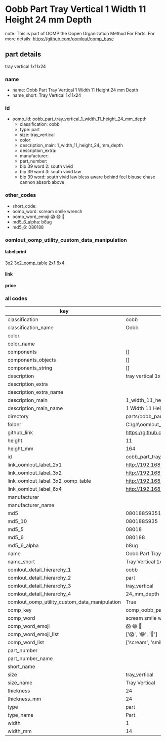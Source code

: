 # Oobb Part Tray Vertical 1 Width 11 Height 24 mm Depth  

note: This is part of OOMP the Oopen Organization Method For Parts. For more details: https://github.com/oomlout/oomp_base

##  part details
  



tray vertical 1x11x24



### name
* name: Oobb Part Tray Vertical 1 Width 11 Height 24 mm Depth
* name_short: Tray Vertical 1x11x24 
### id
* oomp_id: oobb_part_tray_vertical_1_width_11_height_24_mm_depth
  * classification: oobb
  * type: part
  * size: tray_vertical
  * color: 
  * description_main: 1_width_11_height_24_mm_depth
  * description_extra: 
  * manufacturer: 
  * part_number: 
  * bip 39 word 2: south vivid
  * bip 39 word 3: south vivid law
  * bip 39 word: south vivid law bless aware behind feel blouse chase cannon absorb above

### other_codes
* short_code: 
* oomp_word: scream smile wrench
* oomp_word_emoji :scream: :smile: :wrench:
* md5_6_alpha: b8ug
* md5_6: 080188






### oomlout_oomp_utility_custom_data_manipulation
#### label print
[3x2](http://192.168.1.245:1112/?label=oomp%20b8ug)
[3x2_oomp_table](http://192.168.1.108:1112/?label=oomp%20b8ug)
[2x1](http://192.168.1.242:1112/?label=oomp%20b8ug)
[6x4](http://192.168.1.55:1112/?label=oomp%20b8ug)    

#### link

                              

#### price







### all codes 
| key | value |  
| --- | --- |  
| classification | oobb |  
| classification_name | Oobb |  
| color |  |  
| color_name |  |  
| components | [] |  
| components_objects | [] |  
| components_string | [] |  
| description | tray vertical 1x11x24 |  
| description_extra |  |  
| description_extra_name |  |  
| description_main | 1_width_11_height_24_mm_depth |  
| description_main_name | 1 Width 11 Height 24 mm Depth |  
| directory | parts/oobb_part_tray_vertical_1_width_11_height_24_mm_depth |  
| folder | C:\gh\oomlout_oobb_version_4_generated_parts\parts\oobb_part_tray_vertical_1_width_11_height_24_mm_depth |  
| github_link | https://github.com/oomlout/oomlout_oomp_part_src/tree/main/parts/oobb_part_tray_vertical_1_width_11_height_24_mm_depth |  
| height | 11 |  
| height_mm | 164 |  
| id | oobb_part_tray_vertical_1_width_11_height_24_mm_depth |  
| link_oomlout_label_2x1 | http://192.168.1.242:1112/?label=oomp%20b8ug |  
| link_oomlout_label_3x2 | http://192.168.1.245:1112/?label=oomp%20b8ug |  
| link_oomlout_label_3x2_oomp_table | http://192.168.1.108:1112/?label=oomp%20b8ug |  
| link_oomlout_label_6x4 | http://192.168.1.55:1112/?label=oomp%20b8ug |  
| manufacturer |  |  
| manufacturer_name |  |  
| md5 | 0801885935182a985208217afbfd4e81 |  
| md5_10 | 0801885935 |  
| md5_5 | 08018 |  
| md5_6 | 080188 |  
| md5_6_alpha | b8ug |  
| name | Oobb Part Tray Vertical 1 Width 11 Height 24 mm Depth |  
| name_short | Tray Vertical 1x11x24  |  
| oomlout_detail_hierarchy_1 | oobb |  
| oomlout_detail_hierarchy_2 | part |  
| oomlout_detail_hierarchy_3 | tray_vertical |  
| oomlout_detail_hierarchy_4 | 24_mm_depth |  
| oomlout_oomp_utility_custom_data_manipulation | True |  
| oomp_key | oomp_oobb_part_tray_vertical_1_width_11_height_24_mm_depth |  
| oomp_word | scream smile wrench |  
| oomp_word_emoji | :scream: :smile: :wrench: |  
| oomp_word_emoji_list | [':scream:', ':smile:', ':wrench:'] |  
| oomp_word_list | ['scream', 'smile', 'wrench'] |  
| part_number |  |  
| part_number_name |  |  
| short_name |  |  
| size | tray_vertical |  
| size_name | Tray Vertical |  
| thickness | 24 |  
| thickness_mm | 24 |  
| type | part |  
| type_name | Part |  
| width | 1 |  
| width_mm | 14 |  
